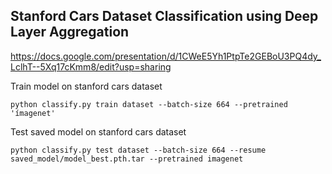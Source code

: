 ## Stanford Cars Dataset Classification using Deep Layer Aggregation

https://docs.google.com/presentation/d/1CWeE5Yh1PtpTe2GEBoU3PQ4dy_LclhT--5Xq17cKmm8/edit?usp=sharing

Train model on stanford cars dataset

```
python classify.py train dataset --batch-size 664 --pretrained 'ímagenet'

```
Test saved model on stanford cars dataset

```
python classify.py test dataset --batch-size 664 --resume saved_model/model_best.pth.tar --pretrained imagenet

```

